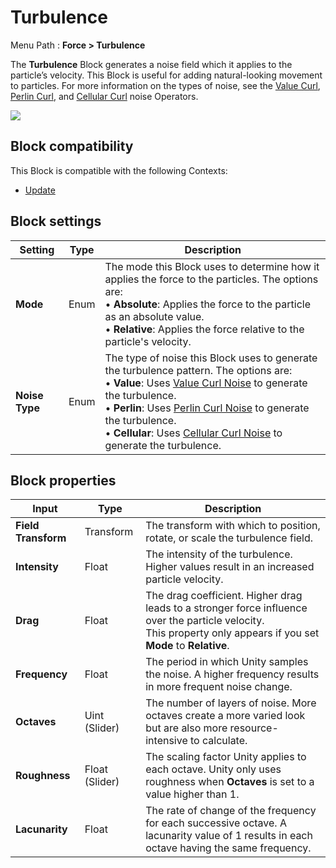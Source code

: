 # Turbulence

Menu Path : **Force > Turbulence**

The **Turbulence** Block generates a noise field which it applies to the particle’s velocity. This Block is useful for adding natural-looking movement to particles. For more information on the types of noise, see the [Value Curl](Operator-ValueCurlNoise.md), [Perlin Curl](Operator-PerlinCurlNoise.md), and [Cellular Curl](Operator-CellularCurlNoise.md) noise Operators.

![](Images/Block-TurbulenceExample.gif)

## Block compatibility

This Block is compatible with the following Contexts:

- [Update](Context-Update.md)

## Block settings

| **Setting**    | **Type** | **Description**                                              |
| -------------- | -------- | ------------------------------------------------------------ |
| **Mode**       | Enum     | The mode this Block uses to determine how it applies the force to the particles. The options are:<br/>&#8226; **Absolute**: Applies the force to the particle as an absolute value.<br/>&#8226; **Relative**: Applies the force relative to the particle's velocity. |
| **Noise Type** | Enum     | The type of noise this Block uses to generate the turbulence pattern. The options are: <br/>&#8226; **Value**: Uses [Value Curl Noise](Operator-ValueCurlNoise.md) to generate the turbulence.<br/>&#8226; **Perlin**: Uses [Perlin Curl Noise](Operator-PerlinCurlNoise.md) to generate the turbulence.<br/>&#8226; **Cellular**: Uses [Cellular Curl Noise](Operator-CellularCurlNoise.md) to generate the turbulence. |

## Block properties

| **Input**           | **Type**       | **Description**                                              |
| ------------------- | -------------- | ------------------------------------------------------------ |
| **Field Transform** | Transform      | The transform with which to position, rotate, or scale the turbulence field. |
| **Intensity**       | Float          | The intensity of the turbulence. Higher values result in an increased particle velocity. |
| **Drag**            | Float          | The drag coefficient. Higher drag leads to a stronger force influence over the particle velocity.<br/>This property only appears if you set **Mode** to **Relative**. |
| **Frequency**       | Float          | The period in which Unity samples the noise. A higher frequency results in more frequent noise change. |
| **Octaves**         | Uint (Slider)  | The number of layers of noise. More octaves create a more varied look but are also more resource-intensive to calculate. |
| **Roughness**       | Float (Slider) | The scaling factor Unity applies to each octave. Unity only uses roughness when **Octaves** is set to a value higher than 1. |
| **Lacunarity**      | Float          | The rate of change of the frequency for each successive octave. A lacunarity value of 1 results in each octave having the same frequency. |